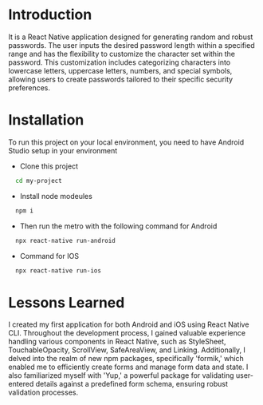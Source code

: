 # Introduction

It is a React Native application designed for generating random and robust passwords. The user inputs the desired password length within a specified range and has the flexibility to customize the character set within the password. This customization includes categorizing characters into lowercase letters, uppercase letters, numbers, and special symbols, allowing users to create passwords tailored to their specific security preferences.


# Installation

To run this project on your local environment, you need to have Android Studio setup in your environment

- Clone this project 
```bash
  cd my-project
```

- Install node modeules

```bash
  npm i
```
- Then run the metro with the following command for Android

```bash
  npx react-native run-android
```
- Command for IOS

```bash
  npx react-native run-ios
```
# Lessons Learned

I created my first application for both Android and iOS using React Native CLI. Throughout the development process, I gained valuable experience handling various components in React Native, such as StyleSheet, TouchableOpacity, ScrollView, SafeAreaView, and Linking. Additionally, I delved into the realm of new npm packages, specifically 'formik,' which enabled me to efficiently create forms and manage form data and state. I also familiarized myself with 'Yup,' a powerful package for validating user-entered details against a predefined form schema, ensuring robust validation processes.


